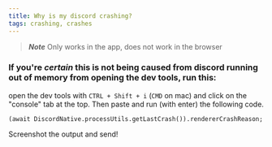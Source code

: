 ```yaml
---
title: Why is my discord crashing? 
tags: crashing, crashes
---
```


>***Note***
> Only works in the app, does not work in the browser

### If you're *certain* this is not being caused from discord running out of memory from opening the dev tools, run this: 

open the dev tools with `CTRL + Shift + i` (`CMD` on mac) and click on the "console" tab at the top. Then paste and run (with enter) the following code.

```tsx
(await DiscordNative.processUtils.getLastCrash()).rendererCrashReason;
```
Screenshot the output and send! 
